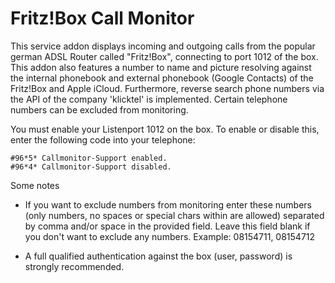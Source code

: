 <h1>Fritz!Box Call Monitor</h1>
This service addon displays incoming and outgoing calls from the popular german ADSL Router called "Fritz!Box", connecting to port 1012 of the box. This addon also features a number to name and picture resolving against the internal phonebook and external phonebook (Google Contacts) of the Fritz!Box and Apple iCloud. Furthermore, reverse search phone numbers via the API of the company 'klicktel' is implemented. Certain telephone numbers can be excluded from monitoring.

You must enable your Listenport 1012 on the box. To enable or disable this, enter the following code into your telephone:

    #96*5* Callmonitor-Support enabled.
    #96*4* Callmonitor-Support disabled.

Some notes

* If you want to exclude numbers from monitoring enter these numbers (only numbers, no spaces or special chars within are allowed) separated by comma and/or space in the provided field. Leave this field blank if you don't want to exclude any numbers.
  Example: 08154711, 08154712
   
* A full qualified authentication against the box (user, password) is strongly recommended.